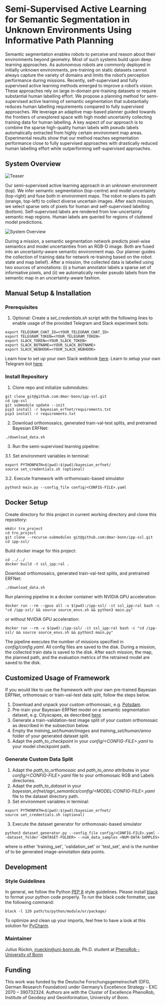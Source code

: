 # Semi-Supervised Active Learning for Semantic Segmentation in Unknown Environments Using Informative Path Planning

Semantic segmentation enables robots to perceive and reason about their environments beyond geometry. 
Most of such systems build upon deep learning approaches. As autonomous robots are commonly deployed 
in initially unknown environments, pre-training on static datasets cannot always capture the variety 
of domains and limits the robot’s perception performance during missions. Recently, self-supervised 
and fully supervised active learning methods emerged to improve a robot’s vision. These approaches rely 
on large in-domain pre-training datasets or require substantial human labelling effort. We propose a 
planning method for semi-supervised active learning of semantic segmentation that substantially reduces 
human labelling requirements compared to fully supervised approaches. We leverage an adaptive map-based 
planner guided towards the frontiers of unexplored space with high model uncertainty collecting training 
data for human labelling. A key aspect of our approach is to combine the sparse high-quality human labels 
with pseudo labels automatically extracted from highly certain environment map areas. Experimental results 
show that our method reaches segmentation performance close to fully supervised approaches with drastically 
reduced human labelling effort while outperforming self-supervised approaches.

## System Overview

![Teaser](docs/teaser.png)

Our semi-supervised active learning approach in an unknown environment (top). We infer semantic 
segmentation (top-centre) and model uncertainty (top-right) and fuse both in environment maps. 
The robot re-plans its path (orange, top-left) to collect diverse uncertain images. After each 
mission, we select sparse sets of pixels for human and self-supervised labelling (bottom). 
Self-supervised labels are rendered from low-uncertainty semantic map regions. Human labels are 
queried for regions of cluttered model predictions.

![System Overview](docs/overview.png)

During a mission, a semantic segmentation network predicts pixel-wise semantics and model 
uncertainties from an RGB-D image. Both are fused into an uncertainty-aware semantic environment 
map. Our planner guides the collection of training data for network re-training
based on the robot state and map belief). After a mission, the collected data 
is labelled using two sources of annotations: (i) a human annotator labels a sparse set of 
informative pixels, and (ii) we automatically render pseudo labels from the semantic map in an 
uncertainty-aware fashion.

## Manual Setup & Installation 

### Prerequisites

1. Optional: Create a *set_credentials.sh* script with the following lines to enable usage of the provided Telegram and Slack experiment bots:
```commandline
export TELEGRAM_CHAT_ID=<YOUR_TELEGRAM_CHAT_ID>
export TELEGRAM_TOKEN=<YOUR_TELEGRAM_TOKEN>
export SLACK_TOKEN=<YOUR_SLACK_TOKEN>
export SLACK_BOTNAME=<YOUR_SLACK_BOTNAME>
export SLACK_WEBHOOK=<YOUR_SLACK_WEBHOOK>
```

Learn how to set up your own Slack webhook [here](https://api.slack.com/messaging/webhooks). Learn to setup your own Telegram bot [here](https://core.telegram.org/bots/tutorial).


### Install Repository

1. Clone repo and initialize submodules:
```commandline
git clone git@github.com:dmar-bonn/ipp-ssl.git
cd ipp-ssl
git submodule update --init
pip3 install -r bayesian_erfnet/requirements.txt
pip3 install -r requirements.txt
```
2. Download orthomosaics, generated train-val-test splits, and pretrained Bayesian ERFNet:
```commandline
./download_data.sh
```
3. Run the semi-supervised learning pipeline:

3.1. Set environment variables in terminal:
```commandline
export PYTHONPATH=$(pwd):$(pwd)/bayesian_erfnet/
source set_credentials.sh (optional)
```

3.2. Execute framework with orthomosaic-based simulator
```commandline
python3 main.py --config_file config/<CONFIG-FILE>.yaml
```

## Docker Setup

Create directory for this project in current working directory and clone this repository:

```commandline
mkdir tro_project
cd tro_project
git clone --recurse-submodules git@github.com:dmar-bonn/ipp-ssl.git
cd ipp-ssl/
```

Build docker image for this project:
```commandline
cd ../../
docker build -t ssl_ipp:ral .
```

Download orthomosaics, generated train-val-test splits, and pretrained ERFNet:
```commandline
./download_data.sh
```

Run planning pipeline in a docker container with NVIDIA GPU acceleration:
```commandline
docker run --rm --gpus all -v $(pwd):/ipp-ssl/ -it ssl_ipp:ral bash -c "cd /ipp-ssl/ && source source_envs.sh && python3 main.py"
```

or without NVIDIA GPU acceleration:
```commandline
docker run --rm -v $(pwd):/ipp-ssl/ -it ssl_ipp:ral bash -c "cd /ipp-ssl/ && source source_envs.sh && python3 main.py"
```

The pipeline executes the number of missions specified in *config/config.yaml*.
All config files are saved to the disk. During a mission, the collected train data is saved to the disk.
After each mission, the map, the planned path, and the evaluation metrics of the retrained model
are saved to the disk.

## Customized Usage of Framework

If you would like to use the framework with your own pre-trained Bayesian ERFNet, orthomosaic or train-val-test data split, follow the steps below.  

1. Download and unpack your custom orthomosaic, e.g. [Potsdam](https://www.isprs.org/education/benchmarks/UrbanSemLab/2d-sem-label-potsdam.aspx).
2. Pre-train your Bayesian-ERFNet model on a semantic segmentation dataset, e.g. Cityscapes, as described [here](https://github.com/dmar-bonn/bayesian_erfnet).
3. Generate a train-validation-test image split of your custom orthomosaic as described in the subsection below.
4. Empty the *training_set/human/images* and *training_set/human/anno* folder of your generated dataset split.
5. Adapt the *path_to_checkpoint* in your *config/&lt;CONFIG-FILE&gt;.yaml* to your model checkpoint path.

### Generate Custom Data Split

1. Adapt the *path_to_orthomosaic* and *path_to_anno* attributes in your *config/&lt;CONFIG-FILE&gt;.yaml* file to your orthomosaic RGB and Labels directories.
2. Adapt the *path_to_dataset* in your *bayesian_erfnet/agri_semantics/config/&lt;MODEL-CONFIG-FILE&gt;.yaml* file to the dataset directory path.
3. Set environment variables in terminal:
```commandline
export PYTHONPATH=$(pwd):$(pwd)/bayesian_erfnet/
source set_credentials.sh (optional)
```
3. Execute the dataset generator for orthomosaic-based simulator
```commandline
python3 dataset_generator.py --config_file config/<CONFIG-FILE>.yaml --dataset_folder <DATASET-FOLDER> --num_data_samples <NUM-DATA-SAMPLES>
```

where *<DATASET-FOLDER>* is either 'training_set', 'validation_set' or 'test_set', and *<NUM-DATA-SAMPLES>* is the number of to be generated image-annotation data points.

## Development

### Style Guidelines

In general, we follow the Python [PEP 8](https://www.python.org/dev/peps/pep-0008/) style guidelines. Please install [black](https://pypi.org/project/black/) to format your python code properly.
To run the black code formatter, use the following command:

```commandline
black -l 120 path/to/python/module/or/package/
```

To optimize and clean up your imports, feel free to have a look at this solution for [PyCharm](https://www.jetbrains.com/pycharm/guide/tips/optimize-imports/).

### Maintainer

Julius Rückin, [jrueckin@uni-bonn.de](mailto:jrueckin@uni-bonn.de), Ph.D. student at [PhenoRob - University of Bonn](https://www.phenorob.de/)

## Funding

This work was funded by the Deutsche Forschungsgemeinschaft (DFG, German Research Foundation) under 
Germany’s Excellence Strategy - EXC 2070 – 390732324. Authors are with the Cluster of Excellence PhenoRob,
Institute of Geodesy and Geoinformation, University of Bonn.